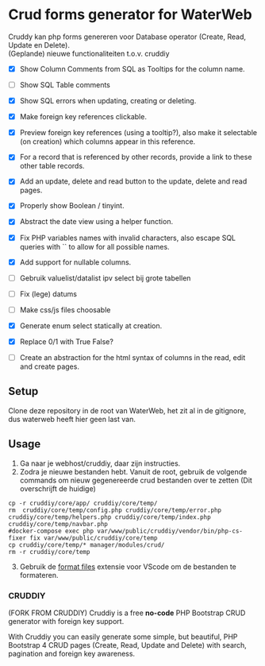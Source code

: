 # Crud forms generator for WaterWeb
Cruddy kan php forms genereren voor Database operator (Create, Read, Update en Delete). \
(Geplande) nieuwe functionaliteiten t.o.v. cruddiy
- [x] Show Column Comments from SQL as Tooltips for the column name.
- [ ] Show SQL Table comments
- [x] Show SQL errors when updating, creating or deleting. 
- [x] Make foreign key references clickable.
- [x] Preview foreign key references (using a tooltip?), also make it selectable (on creation) which columns appear in this reference.
- [x] For a record that is referenced by other records, provide a link to these other table records.
- [x] Add an update, delete and read button to the update, delete and read pages.
- [x] Properly show Boolean / tinyint.
- [x] Abstract the date view using a helper function.
- [x] Fix PHP variables names with invalid characters, also escape SQL queries with `` to allow for all possible names.
- [x] Add support for nullable columns.
- [ ] Gebruik valuelist/datalist ipv select bij grote tabellen
- [ ] Fix (lege) datums
- [ ] Make css/js files choosable
- [x] Generate enum select statically at creation.
- [x] Replace 0/1 with True False?
- [ ] Create an abstraction for the html syntax of columns in the read, edit and create pages.


## Setup
Clone deze repository in de root van WaterWeb, het zit al in de gitignore, dus waterweb heeft hier geen last van.

## Usage
1. Ga naar je webhost/cruddiy, daar zijn instructies. 
2. Zodra je nieuwe bestanden hebt. Vanuit de root, gebruik de volgende commands om nieuw gegenereerde crud bestanden over te zetten (Dit overschrijft de huidige)
```
cp -r cruddiy/core/app/ cruddiy/core/temp/
rm  cruddiy/core/temp/config.php cruddiy/core/temp/error.php cruddiy/core/temp/helpers.php cruddiy/core/temp/index.php cruddiy/core/temp/navbar.php
#docker-compose exec php var/www/public/cruddiy/vendor/bin/php-cs-fixer fix var/www/public/cruddiy/core/temp
cp cruddiy/core/temp/* manager/modules/crud/
rm -r cruddiy/core/temp
```
3. Gebruik de [format files](https://marketplace.visualstudio.com/items?itemName=jbockle.jbockle-format-files) extensie voor VScode om de bestanden te formateren.

### CRUDDIY
(FORK FROM CRUDDIY)
Cruddiy is a free **no-code**  PHP Bootstrap CRUD generator with foreign key support.

With Cruddiy you can easily generate some simple, but beautiful, PHP Bootstrap 4 CRUD pages (Create, Read, Update and Delete) with search, pagination and foreign key awareness.
